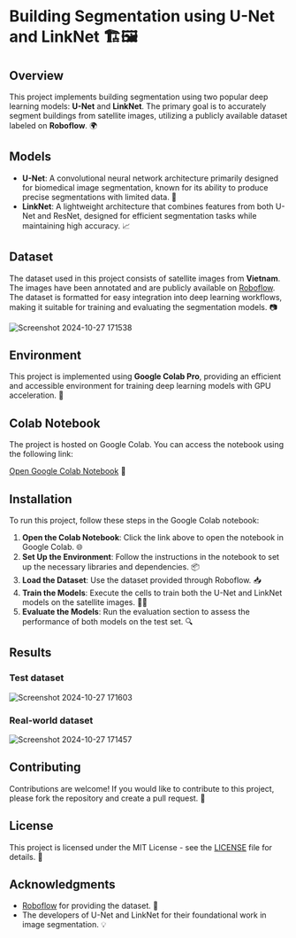 # Building Segmentation using U-Net and LinkNet 🏗️🖼️

## Overview
This project implements building segmentation using two popular deep learning models: **U-Net** and **LinkNet**. The primary goal is to accurately segment buildings from satellite images, utilizing a publicly available dataset labeled on **Roboflow**. 🌍

## Models
- **U-Net**: A convolutional neural network architecture primarily designed for biomedical image segmentation, known for its ability to produce precise segmentations with limited data. 🤖
- **LinkNet**: A lightweight architecture that combines features from both U-Net and ResNet, designed for efficient segmentation tasks while maintaining high accuracy. 📈

## Dataset
The dataset used in this project consists of satellite images from **Vietnam**. The images have been annotated and are publicly available on [Roboflow](https://roboflow.com/). The dataset is formatted for easy integration into deep learning workflows, making it suitable for training and evaluating the segmentation models. 📷

![Screenshot 2024-10-27 171538](https://github.com/user-attachments/assets/dd0183da-4a09-4a47-af65-a2f5b26c9e93)

## Environment
This project is implemented using **Google Colab Pro**, providing an efficient and accessible environment for training deep learning models with GPU acceleration. 🚀

## Colab Notebook
The project is hosted on Google Colab. You can access the notebook using the following link:

[Open Google Colab Notebook](https://colab.research.google.com/drive/1n60-gREYcK7_L2zncz9Q-BF74rxOOe5n?usp=sharing) 📒

## Installation
To run this project, follow these steps in the Google Colab notebook:
1. **Open the Colab Notebook**: Click the link above to open the notebook in Google Colab. 🌐
2. **Set Up the Environment**: Follow the instructions in the notebook to set up the necessary libraries and dependencies. 📦
3. **Load the Dataset**: Use the dataset provided through Roboflow. 📥
4. **Train the Models**: Execute the cells to train both the U-Net and LinkNet models on the satellite images. 🏋️‍♂️
5. **Evaluate the Models**: Run the evaluation section to assess the performance of both models on the test set. 🔍

## Results
### Test dataset
![Screenshot 2024-10-27 171603](https://github.com/user-attachments/assets/162044ee-ba6a-4341-81b0-14e1cedd4320)
### Real-world dataset
![Screenshot 2024-10-27 171457](https://github.com/user-attachments/assets/3da2e013-d4d4-43e5-8629-4eab9b038124)


## Contributing
Contributions are welcome! If you would like to contribute to this project, please fork the repository and create a pull request. 🤝

## License
This project is licensed under the MIT License - see the [LICENSE](LICENSE) file for details. 📄

## Acknowledgments
- [Roboflow](https://roboflow.com/) for providing the dataset. 🙏
- The developers of U-Net and LinkNet for their foundational work in image segmentation. 💡
